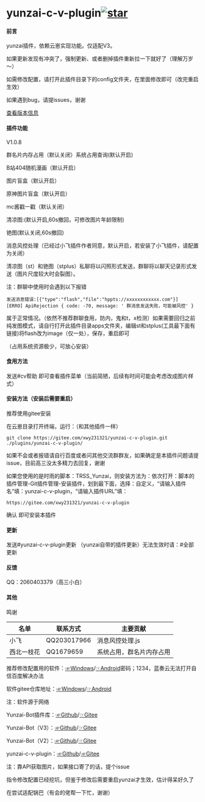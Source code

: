 # yunzai-c-v-plugin<a href='https://gitee.com/xwy231321/yunzai-c-v-plugin/stargazers'><img src='https://gitee.com/xwy231321/yunzai-c-v-plugin/badge/star.svg?theme=dark' alt='star'></img></a>

#### 前言

yunzai插件，依赖云崽实现功能。仅适配V3。

如果更新发现有冲突了，强制更新、或者删掉插件重新拉一下就好了（理解万岁～）

如需修改配置，请打开此插件目录下的config文件夹，在里面修改即可（改完重启生效）

如果遇到bug，请提issues，谢谢

[查看版本信息](./CHANGELOG.md)

#### 插件功能 

V1.0.8

群名片内存占用（默认关闭）系统占用查询(默认开启)

B站404随机漫画（默认开启）

图片盲盒（默认开启）

原神图片盲盒（默认开启）

mc酱戳一戳（默认关闭）

清凉图:(默认开启,60s撤回，可修改图片年龄限制)

铯图(默认关闭,60s撤回)

消息风控处理（已经过小飞插件作者同意，默认开启，若安装了小飞插件，请配置为关闭）

清凉图（st）和铯图（stplus）私聊将以闪照形式发送，群聊将以聊天记录形式发送（图片尺度较大时会裂图）。

注：群聊中使用时会遇到以下报错

```
发送消息错误:[{"type":"flash","file":"hppts://xxxxxxxxxxxx.com"}]
[ERRO] ApiRejection { code: -70, message: ' 群消息发送失败，可能被风控' }

```
属于正常情况。（依然不推荐群聊食用，防内，鬼和t，x检测）如果需要回归之前纯发图模式，请自行打开此插件目录apps文件夹，编辑st和stplus(工具最下面有链接)将flash改为image（仅一处），保存，重启即可

（占用系统资源极少，可放心安装）

#### 食用方法

发送#cv帮助  即可查看插件菜单（当前简陋，后续有时间可能会考虑改成图片样式）

#### 安装方法（安装后需要重启）

推荐使用gitee安装

在云崽目录打开终端，运行：（和其他插件一样）

```
git clone https://gitee.com/xwy231321/yunzai-c-v-plugin.git ./plugins/yunzai-c-v-plugin/

```

如果不会或者报错请自行百度或者问其他交流群群友，如果确定是本插件问题请提issue，目前高三没太多精力去回复，谢谢



如果您使用的是时雨的脚本：TRSS_Yunzai，则安装方法为：依次打开：脚本的 插件管理-Git插件管理-安装插件，划到最下面，选择：自定义，“请输入插件名”填：yunzai-c-v-plugin，“请输入插件URL”填：

```
https://gitee.com/xwy231321/yunzai-c-v-plugin

```
确认 即可安装本插件

#### 更新

发送#yunzai-c-v-plugin更新  （yunzai自带的插件更新）无法生效时请：#全部更新

#### 反馈

QQ：2060403379（高三小白）

#### 其他

鸣谢

| 名单      | 联系方式         | 主要贡献    |
|---------|--------------|---------|
| 小飞   | QQ203017966  | 消息风控处理.js |
| 西北一枝花 | QQ1679659 | 系统占用，群名片内存占用 |

推荐修改配置用的软件：[☞Windows](https://xwy2.lanzouf.com/ipg2u0im7ybi)/[☞Android](https://xwy2.lanzouf.com/iABUt0im7y8f)密码；1234，蓝奏云无法打开自信百度解决办法

软件gitee仓库地址：[☞Windows](https://gitee.com/xwy231321/cv-plugins-in-resources/blob/master/PC%E7%AB%AF%E4%BA%91%E5%B4%BDjs%E6%8F%92%E4%BB%B6%E7%BC%96%E8%BE%91%E5%99%A8.rar)/[☞Android](https://gitee.com/xwy231321/cv-plugins-in-resources/blob/master/NMM_1.12.6.apk)

注：软件源于网络

Yunzai-Bot插件库：[☞Github](https://github.com/yhArcadia/Yunzai-Bot-plugins-index)/[☞Gitee](https://gitee.com/yhArcadia/Yunzai-Bot-plugins-index)

Yunzai-Bot（V3）：[☞Github](https://github.com/Le-niao/Yunzai-Bot)/[☞Gitee](https://gitee.com/Le-niao/Yunzai-Bot) 

Yunzai-Bot（V2）：[☞Github](https://github.com/yoimiya-kokomi/Yunzai-Bot)/[☞Gitee](https://gitee.com/yoimiya-kokomi/Yunzai-Bot) 

yunzai-c-v-plugin：[☞Github](https://github.com/xwy231321/yunzai-c-v-plugin)/[☞Gitee](https://gitee.com/xwy231321/yunzai-c-v-plugin)

注：靠API获取图片，如果接口寄了的话，提个issue

指令修改配置已经挖坑，但鉴于修改后需要重启yunzai才生效，估计得呆好久了

在尝试适配锅巴（有会的佬帮一下忙，谢谢）